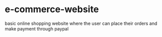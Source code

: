 # e-commerce-website
basic online shopping website where the user can place their orders and make payment through paypal

